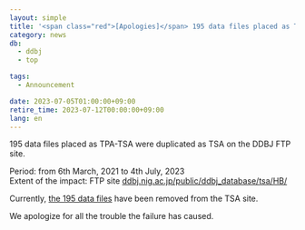 ```yaml
---
layout: simple
title: '<span class="red">[Apologies]</span> 195 data files placed as TPA-TSA were duplicated as TSA'
category: news
db:
  - ddbj
  - top

tags:
  - Announcement

date: 2023-07-05T01:00:00+09:00
retire_time: 2023-07-12T00:00:00+09:00
lang: en
---
```


195 data files placed as TPA-TSA were duplicated as TSA on the DDBJ FTP site.     

Period: from 6th March, 2021 to 4th July, 2023    
Extent of the impact: FTP site [ddbj.nig.ac.jp/public/ddbj_database/tsa/HB/](https://ddbj.nig.ac.jp/public/ddbj_database/tsa/HB/ )    

Currently, [the 195 data files](https://drive.google.com/file/d/1cX9457WrTiV9sU-cHwLUp70w2Az0PBg2/view?usp=drive_link ) have been removed from the TSA site.    

We apologize for all the trouble the failure has caused.    
